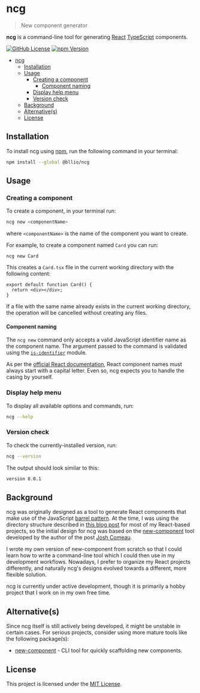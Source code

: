 # ncg

> New component generator

**ncg** is a command-line tool for generating [React][react] [TypeScript][typescript] components.

[![GitHub License](https://img.shields.io/github/license/bllio/ncg)](LICENSE)
[![npm Version](https://img.shields.io/npm/v/@bllio/ncg.svg)](https://www.npmjs.com/package/@bllio/ncg)

- [ncg](#ncg)
  - [Installation](#installation)
  - [Usage](#usage)
    - [Creating a component](#creating-a-component)
      - [Component naming](#component-naming)
    - [Display help menu](#display-help-menu)
    - [Version check](#version-check)
  - [Background](#background)
  - [Alternative(s)](#alternatives)
  - [License](#license)

## Installation

To install ncg using [npm][npm], run the following command in your terminal:

```sh
npm install --global @bllio/ncg
```

## Usage

### Creating a component

To create a component, in your terminal run:

```sh
ncg new <componentName>
```

where `<componentName>` is the name of the component you want to create.

For example, to create a component named `Card` you can run:

```
ncg new Card
```

This creates a `Card.tsx` file in the current working directory with the following content:

```tsx
export default function Card() {
  return <div></div>;
}
```

If a file with the same name already exists in the current working directory, the operation will be cancelled without creating any files.

#### Component naming

The `ncg new` command only accepts a valid JavaScript identifier name as the component name. The argument passed to the command is validated using the [`is-identifier`][is-identifier] module.

As per the [official React documentation][react-component-casing], React component names must always start with a capital letter. Even so, ncg expects you to handle the casing by yourself.

### Display help menu

To display all available options and commands, run:

```sh
ncg --help
```

### Version check

To check the currently-installed version, run:

```sh
ncg --version
```

The output should look similar to this:

```sh
version 0.0.1
```

## Background

ncg was originally designed as a tool to generate React components that make use of the JavaScript [barrel pattern][barrel]. At the time, I was using the directory structure described in [this blog post][directory-structure-post] for most of my React-based projects, so the initial design for ncg was based on the [new-component][new-component] tool developed by the author of the post [Josh Comeau][joshwcomeau].

I wrote my own version of new-component from scratch so that I could learn how to write a command-line tool which I could then use in my development workflows. Nowadays, I prefer to organize my React projects differently, and naturally ncg's designs evolved towards a different, more flexible solution.

ncg is currently under active development, though it is primarily a hobby project that I work on in my own free time.

## Alternative(s)

Since ncg itself is still actively being developed, it might be unstable in certain cases. For serious projects, consider using more mature tools like the following package(s):

- [new-component][new-component] - CLI tool for quickly scaffolding new components.

## License

This project is licensed under the [MIT License](LICENSE).

<!-- URLs -->

[react]: https://react.dev/
[typescript]: https://www.typescriptlang.org/
[is-identifier]: https://github.com/sindresorhus/is-identifier
[react-component-casing]: https://react.dev/learn#:~:text=React%20component%20names%20must%20always%20start%20with%20a%20capital%20letter
[directory-structure-post]: https://www.joshwcomeau.com/react/file-structure/
[barrel]: https://basarat.gitbook.io/typescript/main-1/barrel
[new-component]: https://github.com/joshwcomeau/new-component
[joshwcomeau]: https://github.com/joshwcomeau
[generate-react-cli]: https://github.com/arminbro/generate-react-cli
[npm]: https://docs.npmjs.com/cli/commands/npm
